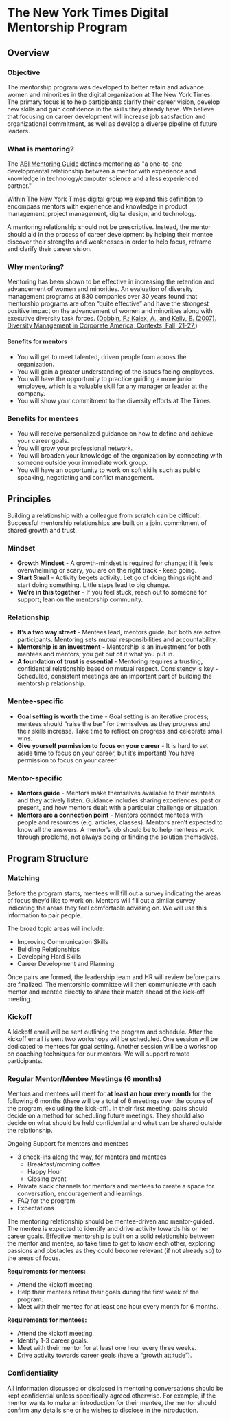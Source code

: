 # The New York Times Digital Mentorship Program 

## Overview

### Objective
The mentorship program was developed to better retain and advance women and minorities in the digital organization at The New York Times. The primary focus is to help participants clarify their career vision, develop new skills and gain confidence in the skills they already have. We believe that focusing on career development will increase job satisfaction and organizational commitment, as well as develop a diverse pipeline of future leaders.

### What is mentoring?

The [ABI Mentoring Guide](http://anitaborg.org/wp-content/uploads/2014/01/MENTORING-GUIDE.pdf) defines mentoring as "a one-to-one developmental relationship between a mentor with experience and knowledge in technology/computer science and a less experienced partner."

Within The New York Times digital group we expand this definition to encompass mentors with experience and knowledge in product management, project management, digital design, and technology.

A mentoring relationship should not be prescriptive. Instead, the mentor should aid in the process of career development by helping their mentee discover their strengths and weaknesses in order to help focus, reframe and clarify their career vision.

### Why mentoring?
Mentoring has been shown to be effective in increasing the retention and advancement of women and minorities. An evaluation of diversity management programs at 830 companies over 30 years found that mentorship programs are often “quite effective” and have the strongest positive impact on the advancement of women and minorities along with executive diversity task forces. ([Dobbin, F.; Kalex, A., and Kelly, E. (2007). Diversity Management in Corporate America, Contexts, Fall, 21-27.](https://scholar.harvard.edu/dobbin/files/2007_contexts_dobbin_kalev_kelly.pdf))

#### Benefits for mentors
* You will get to meet talented, driven people from across the organization.
* You will gain a greater understanding of the issues facing employees.
* You will have the opportunity to practice guiding a more junior employee, which is a valuable skill for any manager or leader at the company.
* You will show your commitment to the diversity efforts at The Times.

### Benefits for mentees
* You will receive personalized guidance on how to define and achieve your career goals.
* You will grow your professional network.
* You will broaden your knowledge of the organization by connecting with someone outside your immediate work group.
* You will have an opportunity to work on soft skills such as public speaking, negotiating and conflict management.

## Principles

Building a relationship with a colleague from scratch can be difficult. Successful mentorship relationships are built on a joint commitment of shared growth and trust.

### Mindset

* **Growth Mindset** - A growth-mindset is required for change; if it feels overwhelming or scary, you are on the right track - keep going.
* **Start Small** - Activity begets activity. Let go of doing things right and start doing something. Little steps lead to big change.
* **We’re in this together** - If you feel stuck, reach out to someone for support; lean on the mentorship community.

### Relationship
* **It’s a two way street** - Mentees lead, mentors guide, but both are active participants. Mentoring sets mutual responsibilities and accountability.
* **Mentorship is an investment** - Mentorship is an investment for both mentees and mentors; you get out of it what you put in.
* **A foundation of trust is essential** - Mentoring requires a trusting, confidential relationship based on mutual respect.
Consistency is key - Scheduled, consistent meetings are an important part of building the mentorship relationship.

### Mentee-specific
* **Goal setting is worth the time** - Goal setting is an iterative process; mentees should “raise the bar” for themselves as they progress and their skills increase. Take time to reflect on progress and celebrate small wins.
* **Give yourself permission to focus on your career** - It is hard to set aside time to focus on your career, but it’s important! You have permission to focus on your career.

### Mentor-specific
* **Mentors guide** - Mentors make themselves available to their mentees and they actively listen. Guidance includes sharing experiences, past or present, and how mentors dealt with a particular challenge or situation.
* **Mentors are a connection point** - Mentors connect mentees with people and resources (e.g. articles, classes). Mentors aren’t expected to know all the answers. A mentor’s job should be to help mentees work through problems, not always being or finding the solution themselves.

## Program Structure

### Matching

Before the program starts, mentees will fill out a survey indicating the areas of focus they’d like to work on. Mentors will fill out a similar survey indicating the areas they feel comfortable advising on.  We will use this information to pair people.

The broad topic areas will include:
* Improving Communication Skills
* Building Relationships
* Developing Hard Skills
* Career Development and Planning

Once pairs are formed, the leadership team and HR will review before pairs are finalized. The mentorship committee will then communicate with each mentor and mentee directly to share their match ahead of the kick-off meeting.

### Kickoff

A kickoff email will be sent outlining the program and schedule. After the kickoff email is sent two workshops will be scheduled. One session will be dedicated to mentees for goal setting. Another session will be a workshop on coaching techniques for our mentors. We will support remote participants.

### Regular Mentor/Mentee Meetings (6 months)

Mentors and mentees will meet for **at least an hour every month** for the following 6 months (there will be a total of 6 meetings over the course of the program, excluding the kick-off). In their first meeting, pairs should decide on a method for scheduling future meetings. They should also decide on what should be held confidential and what can be shared outside the relationship.

Ongoing Support for mentors and mentees
* 3 check-ins along the way, for mentors and mentees
  * Breakfast/morning coffee
  * Happy Hour
  * Closing event
* Private slack channels for mentors and mentees to create a space for conversation, encouragement and learnings.
* FAQ for the program
* Expectations

The mentoring relationship should be mentee-driven and mentor-guided. The mentee is expected to identify and drive activity towards his or her career goals. Effective mentorship is built on a solid relationship between the mentor and mentee, so take time to get to know each other, exploring passions and obstacles as they could become relevant (if not already so) to the areas of focus.

**Requirements for mentors:**
* Attend the kickoff meeting.
* Help their mentees refine their goals during the first week of the program.
* Meet with their mentee for at least one hour every month for 6 months.

**Requirements for mentees:**
* Attend the kickoff meeting.
* Identify 1-3 career goals.
* Meet with their mentor for at least one hour every three weeks.
* Drive activity towards career goals (have a “growth attitude”).

### Confidentiality
All information discussed or disclosed in mentoring conversations should be kept confidential unless specifically agreed otherwise. For example, if the mentor wants to make an introduction for their mentee, the mentor should confirm any details she or he wishes to disclose in the introduction.
